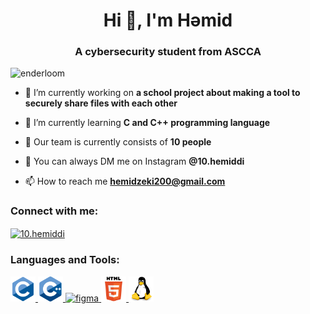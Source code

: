 <h1 align="center">Hi 👋, I'm Həmid</h1>
<h3 align="center">A cybersecurity student from ASCCA</h3>

<p align="left"> <img src="https://komarev.com/ghpvc/?username=enderloom&label=Profile%20views&color=0e75b6&style=flat" alt="enderloom" /> </p>

- 🔭 I’m currently working on **a school project about making a tool to securely share files with each other**

- 🌱 I’m currently learning **C and C++ programming language**

- 👯 Our team is currently consists of **10 people**

- 💬 You can always DM me on Instagram **@10.hemiddi**

- 📫 How to reach me **hemidzeki200@gmail.com**

<h3 align="left">Connect with me:</h3>
<p align="left">
<a href="https://instagram.com/10.hemiddi" target="blank"><img align="center" src="https://raw.githubusercontent.com/rahuldkjain/github-profile-readme-generator/master/src/images/icons/Social/instagram.svg" alt="10.hemiddi" height="30" width="40" /></a>
</p>

<h3 align="left">Languages and Tools:</h3>
<p align="left"> <a href="https://www.cprogramming.com/" target="_blank" rel="noreferrer"> <img src="https://raw.githubusercontent.com/devicons/devicon/master/icons/c/c-original.svg" alt="c" width="40" height="40"/> </a> <a href="https://www.w3schools.com/cpp/" target="_blank" rel="noreferrer"> <img src="https://raw.githubusercontent.com/devicons/devicon/master/icons/cplusplus/cplusplus-original.svg" alt="cplusplus" width="40" height="40"/> </a> <a href="https://www.figma.com/" target="_blank" rel="noreferrer"> <img src="https://www.vectorlogo.zone/logos/figma/figma-icon.svg" alt="figma" width="40" height="40"/> </a> <a href="https://www.w3.org/html/" target="_blank" rel="noreferrer"> <img src="https://raw.githubusercontent.com/devicons/devicon/master/icons/html5/html5-original-wordmark.svg" alt="html5" width="40" height="40"/> </a> <a href="https://www.linux.org/" target="_blank" rel="noreferrer"> <img src="https://raw.githubusercontent.com/devicons/devicon/master/icons/linux/linux-original.svg" alt="linux" width="40" height="40"/> </a> </p>
